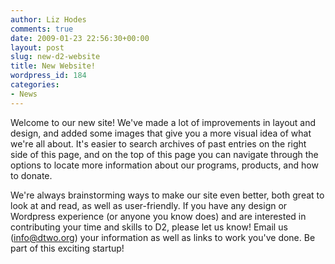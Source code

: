 ```yaml
---
author: Liz Hodes
comments: true
date: 2009-01-23 22:56:30+00:00
layout: post
slug: new-d2-website
title: New Website!
wordpress_id: 184
categories:
- News
---
```


Welcome to our new site! We've made a lot of improvements in layout and design, and added some images that give you a more visual idea of what we're all about. It's easier to search archives of past entries on the right side of this page, and on the top of this page you can navigate through the options to locate more information about our programs, products, and how to donate.

We're always brainstorming ways to make our site even better, both great to look at and read, as well as user-friendly. If you have any design or Wordpress experience (or anyone you know does) and are interested in contributing your time and skills to D2, please let us know! Email us (info@dtwo.org) your information as well as links to work you've done. Be part of this exciting startup!
